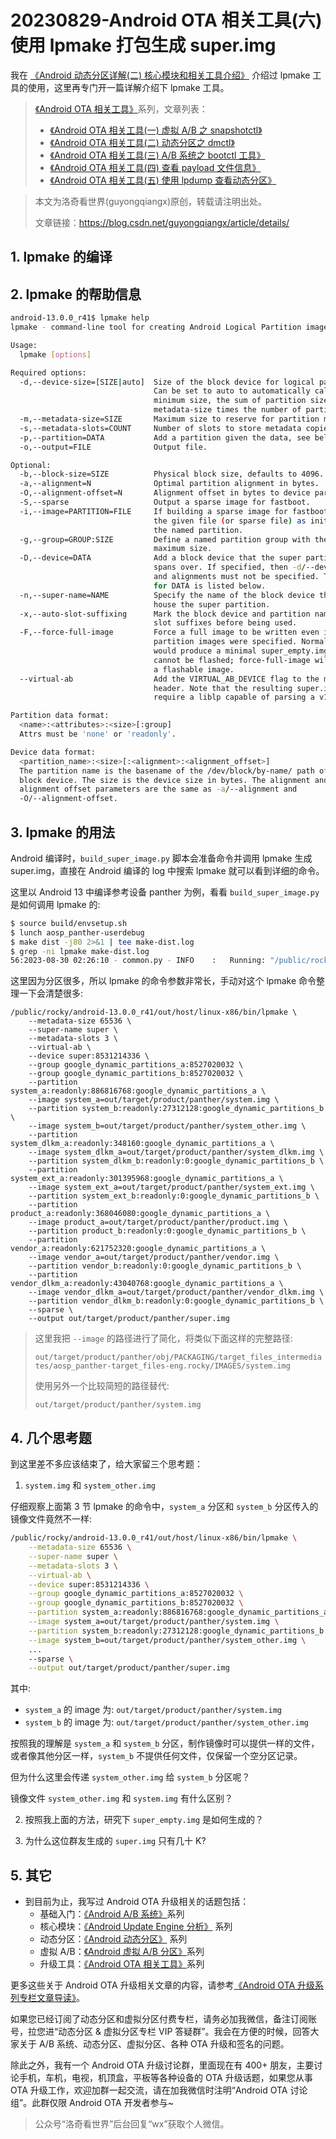 # 20230829-Android OTA 相关工具(六)  使用 lpmake 打包生成 super.img

我在 [《Android 动态分区详解(二) 核心模块和相关工具介绍》](https://blog.csdn.net/guyongqiangx/article/details/123931356) 介绍过 lpmake 工具的使用，这里再专门开一篇详解介绍下 lpmake 工具。



> [《Android OTA 相关工具》](https://blog.csdn.net/guyongqiangx/category_12211864.html)系列，文章列表：
>
> - [《Android OTA 相关工具(一) 虚拟 A/B 之 snapshotctl》](https://blog.csdn.net/guyongqiangx/article/details/129122159)
> - [《Android OTA 相关工具(二) 动态分区之 dmctl》](https://blog.csdn.net/guyongqiangx/article/details/129229115)
> - [《Android OTA 相关工具(三) A/B 系统之 bootctl 工具》](https://blog.csdn.net/guyongqiangx/article/details/129310109)
> - [《Android OTA 相关工具(四) 查看 payload 文件信息》](https://blog.csdn.net/guyongqiangx/article/details/129228856)
> - [《Android OTA 相关工具(五) 使用 lpdump 查看动态分区》](https://blog.csdn.net/guyongqiangx/article/details/129785777)



> 本文为洛奇看世界(guyongqiangx)原创，转载请注明出处。
>
> 文章链接：https://blog.csdn.net/guyongqiangx/article/details/



## 1. lpmake 的编译



## 2. lpmake 的帮助信息

```bash
android-13.0.0_r41$ lpmake help
lpmake - command-line tool for creating Android Logical Partition images.

Usage:
  lpmake [options]

Required options:
  -d,--device-size=[SIZE|auto]  Size of the block device for logical partitions.
                                Can be set to auto to automatically calculate the
                                minimum size, the sum of partition sizes plus
                                metadata-size times the number of partitions.
  -m,--metadata-size=SIZE       Maximum size to reserve for partition metadata.
  -s,--metadata-slots=COUNT     Number of slots to store metadata copies.
  -p,--partition=DATA           Add a partition given the data, see below.
  -o,--output=FILE              Output file.

Optional:
  -b,--block-size=SIZE          Physical block size, defaults to 4096.
  -a,--alignment=N              Optimal partition alignment in bytes.
  -O,--alignment-offset=N       Alignment offset in bytes to device parent.
  -S,--sparse                   Output a sparse image for fastboot.
  -i,--image=PARTITION=FILE     If building a sparse image for fastboot, include
                                the given file (or sparse file) as initial data for
                                the named partition.
  -g,--group=GROUP:SIZE         Define a named partition group with the given
                                maximum size.
  -D,--device=DATA              Add a block device that the super partition
                                spans over. If specified, then -d/--device-size
                                and alignments must not be specified. The format
                                for DATA is listed below.
  -n,--super-name=NAME          Specify the name of the block device that will
                                house the super partition.
  -x,--auto-slot-suffixing      Mark the block device and partition names needing
                                slot suffixes before being used.
  -F,--force-full-image         Force a full image to be written even if no
                                partition images were specified. Normally, this
                                would produce a minimal super_empty.img which
                                cannot be flashed; force-full-image will produce
                                a flashable image.
  --virtual-ab                  Add the VIRTUAL_AB_DEVICE flag to the metadata
                                header. Note that the resulting super.img will
                                require a liblp capable of parsing a v1.2 header.

Partition data format:
  <name>:<attributes>:<size>[:group]
  Attrs must be 'none' or 'readonly'.

Device data format:
  <partition_name>:<size>[:<alignment>:<alignment_offset>]
  The partition name is the basename of the /dev/block/by-name/ path of the
  block device. The size is the device size in bytes. The alignment and
  alignment offset parameters are the same as -a/--alignment and 
  -O/--alignment-offset.
```



## 3. lpmake 的用法

Android 编译时，`build_super_image.py` 脚本会准备命令并调用 lpmake 生成 super.img，直接在 Android 编译的 log 中搜索 lpmake 就可以看到详细的命令。

这里以 Android 13 中编译参考设备 panther 为例，看看 `build_super_image.py` 是如何调用 lpmake 的:

```bash
$ source build/envsetup.sh 
$ lunch aosp_panther-userdebug
$ make dist -j80 2>&1 | tee make-dist.log
$ grep -ni lpmake make-dist.log
56:2023-08-30 02:26:10 - common.py - INFO    :   Running: "/public/rocky/android-13.0.0_r41/out/host/linux-x86/bin/lpmake --metadata-size 65536 --super-name super --metadata-slots 3 --virtual-ab --device super:8531214336 --group google_dynamic_partitions_a:8527020032 --group google_dynamic_partitions_b:8527020032 --partition system_a:readonly:886816768:google_dynamic_partitions_a --image system_a=out/target/product/panther/obj/PACKAGING/target_files_intermediates/aosp_panther-target_files-eng.rocky/IMAGES/system.img --partition system_b:readonly:27312128:google_dynamic_partitions_b --image system_b=out/target/product/panther/obj/PACKAGING/target_files_intermediates/aosp_panther-target_files-eng.rocky/IMAGES/system_other.img --partition system_dlkm_a:readonly:348160:google_dynamic_partitions_a --image system_dlkm_a=out/target/product/panther/obj/PACKAGING/target_files_intermediates/aosp_panther-target_files-eng.rocky/IMAGES/system_dlkm.img --partition system_dlkm_b:readonly:0:google_dynamic_partitions_b --partition system_ext_a:readonly:301395968:google_dynamic_partitions_a --image system_ext_a=out/target/product/panther/obj/PACKAGING/target_files_intermediates/aosp_panther-target_files-eng.rocky/IMAGES/system_ext.img --partition system_ext_b:readonly:0:google_dynamic_partitions_b --partition product_a:readonly:368046080:google_dynamic_partitions_a --image product_a=out/target/product/panther/obj/PACKAGING/target_files_intermediates/aosp_panther-target_files-eng.rocky/IMAGES/product.img --partition product_b:readonly:0:google_dynamic_partitions_b --partition vendor_a:readonly:621752320:google_dynamic_partitions_a --image vendor_a=out/target/product/panther/obj/PACKAGING/target_files_intermediates/aosp_panther-target_files-eng.rocky/IMAGES/vendor.img --partition vendor_b:readonly:0:google_dynamic_partitions_b --partition vendor_dlkm_a:readonly:43040768:google_dynamic_partitions_a --image vendor_dlkm_a=out/target/product/panther/obj/PACKAGING/target_files_intermediates/aosp_panther-target_files-eng.rocky/IMAGES/vendor_dlkm.img --partition vendor_dlkm_b:readonly:0:google_dynamic_partitions_b --sparse --output out/target/product/panther/obj/PACKAGING/super.img_intermediates/super.img"
```



这里因为分区很多，所以 lpmake 的命令参数非常长，手动对这个 lpmake 命令整理一下会清楚很多:

```shell
/public/rocky/android-13.0.0_r41/out/host/linux-x86/bin/lpmake \
	--metadata-size 65536 \
	--super-name super \
	--metadata-slots 3 \
	--virtual-ab \
	--device super:8531214336 \
	--group google_dynamic_partitions_a:8527020032 \
	--group google_dynamic_partitions_b:8527020032 \
	--partition system_a:readonly:886816768:google_dynamic_partitions_a \
	--image system_a=out/target/product/panther/system.img \
	--partition system_b:readonly:27312128:google_dynamic_partitions_b \
	--image system_b=out/target/product/panther/system_other.img \
	--partition system_dlkm_a:readonly:348160:google_dynamic_partitions_a \
	--image system_dlkm_a=out/target/product/panther/system_dlkm.img \
	--partition system_dlkm_b:readonly:0:google_dynamic_partitions_b \
	--partition system_ext_a:readonly:301395968:google_dynamic_partitions_a \
	--image system_ext_a=out/target/product/panther/system_ext.img \
	--partition system_ext_b:readonly:0:google_dynamic_partitions_b \
	--partition product_a:readonly:368046080:google_dynamic_partitions_a \
	--image product_a=out/target/product/panther/product.img \
	--partition product_b:readonly:0:google_dynamic_partitions_b \
	--partition vendor_a:readonly:621752320:google_dynamic_partitions_a \
	--image vendor_a=out/target/product/panther/vendor.img \
	--partition vendor_b:readonly:0:google_dynamic_partitions_b \
	--partition vendor_dlkm_a:readonly:43040768:google_dynamic_partitions_a \
	--image vendor_dlkm_a=out/target/product/panther/vendor_dlkm.img \
	--partition vendor_dlkm_b:readonly:0:google_dynamic_partitions_b \
	--sparse \
	--output out/target/product/panther/super.img
```

> 这里我把 `--image` 的路径进行了简化，将类似下面这样的完整路径:
>
> `out/target/product/panther/obj/PACKAGING/target_files_intermediates/aosp_panther-target_files-eng.rocky/IMAGES/system.img`
>
> 使用另外一个比较简短的路径替代:
>
> `out/target/product/panther/system.img`



## 4. 几个思考题

到这里差不多应该结束了，给大家留三个思考题：

1. `system.img` 和 `system_other.img`

仔细观察上面第 3 节 lpmake 的命令中，`system_a` 分区和 `system_b` 分区传入的镜像文件竟然不一样:

```bash
/public/rocky/android-13.0.0_r41/out/host/linux-x86/bin/lpmake \
	--metadata-size 65536 \
	--super-name super \
	--metadata-slots 3 \
	--virtual-ab \
	--device super:8531214336 \
	--group google_dynamic_partitions_a:8527020032 \
	--group google_dynamic_partitions_b:8527020032 \
	--partition system_a:readonly:886816768:google_dynamic_partitions_a \
	--image system_a=out/target/product/panther/system.img \
	--partition system_b:readonly:27312128:google_dynamic_partitions_b \
	--image system_b=out/target/product/panther/system_other.img \
	...
	--sparse \
	--output out/target/product/panther/super.img
```

其中:

- `system_a` 的 image 为: `out/target/product/panther/system.img`
- `system_b` 的 image 为: `out/target/product/panther/system_other.img`

按照我的理解是 `system_a` 和 `system_b` 分区，制作镜像时可以提供一样的文件，或者像其他分区一样，`system_b` 不提供任何文件，仅保留一个空分区记录。

但为什么这里会传递 `system_other.img` 给 `system_b` 分区呢？

镜像文件 `system_other.img` 和 `system.img` 有什么区别？



2. 按照我上面的方法，研究下 `super_empty.img` 是如何生成的？

3. 为什么这位群友生成的 `super.img` 只有几十 K?





## 5. 其它

- 到目前为止，我写过 Android OTA 升级相关的话题包括：
  - 基础入门：[《Android A/B 系统》](https://blog.csdn.net/guyongqiangx/category_12140293.html)系列
  - 核心模块：[《Android Update Engine 分析》](https://blog.csdn.net/guyongqiangx/category_12140296.html) 系列
  - 动态分区：[《Android 动态分区》](https://blog.csdn.net/guyongqiangx/category_12140166.html) 系列
  - 虚拟 A/B：[《Android 虚拟 A/B 分区》](https://blog.csdn.net/guyongqiangx/category_12121868.html)系列
  - 升级工具：[《Android OTA 相关工具》](https://blog.csdn.net/guyongqiangx/category_12211864.html)系列

更多这些关于 Android OTA 升级相关文章的内容，请参考[《Android OTA 升级系列专栏文章导读》](https://blog.csdn.net/guyongqiangx/article/details/129019303)。

如果您已经订阅了动态分区和虚拟分区付费专栏，请务必加我微信，备注订阅账号，拉您进“动态分区 & 虚拟分区专栏 VIP 答疑群”。我会在方便的时候，回答大家关于 A/B 系统、动态分区、虚拟分区、各种 OTA 升级和签名的问题。

除此之外，我有一个 Android OTA 升级讨论群，里面现在有 400+ 朋友，主要讨论手机，车机，电视，机顶盒，平板等各种设备的 OTA 升级话题，如果您从事 OTA 升级工作，欢迎加群一起交流，请在加我微信时注明“Android OTA 讨论组”。此群仅限 Android OTA 开发者参与~

> 公众号“洛奇看世界”后台回复“wx”获取个人微信。

